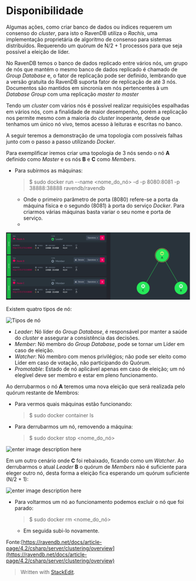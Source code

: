 
# Disponibilidade

Algumas ações, como criar banco de dados ou índices requerem um consenso do _cluster_, para isto o RavenDB utiliza o  _Rachis_, uma implementação proprietária de algoritmo de consenso para sistemas distribuídos. Requerendo um quórum de N/2 + 1 processos para que seja possível a eleição de líder.

No RavenDB temos o banco de dados replicado entre vários nós, um grupo de nós que mantém o mesmo banco de dados replicado é chamado de *Group Database* e, o fator de replicação pode ser definido, lembrando que a versão gratuita do RavenDB suporta fator de replicação de até 3 nós. Documentos são mantidos em sincronia em nós pertencentes à um _Database Group_ com uma replicação _master to master_

Tendo um _cluster_ com vários nós é possível realizar requisições espalhadas em vários nós, com a finalidade de maior desempenho, porém a replicação nos permite mesmo com a maioria do _cluster_ inoperante, desde que tenhamos um único nó vivo, temos acesso à leituras e escritas no banco.

A seguir teremos a demonstração de uma topologia com possíveis falhas junto com o passo a passo utilizando _Docker_.

Para exemplificar iremos criar uma topologia de 3 nós sendo o nó **A** definido como *Master* e os nós **B** e **C** como *Members*.

- Para subirmos as máquinas:
	> $ sudo docker run --name <nome_do_nó> -d -p 8080:8081 -p 38888:38888 ravendb/ravendb
	- Onde o primeiro parâmetro de porta (8080) refere-se a porta da máquina física e o segundo (8081) à porta do serviço _Docker_. Para criarmos várias máquinas basta variar o seu nome e porta de serviço.
	- 
![enter image description here](https://github.com/AndersonGarrote/PMD/blob/master/Disponibilidade/all.png)

Existem quatro tipos de nó:

 ![Tipos de nó](https://lh3.googleusercontent.com/uRTulWUIS99gzAZh4LWxYenhbIln2SIYEmf3LzglHeBlPU_Ab_MTfRAIN-AR5fJrjp2OjfBE5jQ)
- *Leader*: Nó líder do *Group Database*, é responsável por manter a saúde do _cluster_ e assegurar a consistência das decisões.
- *Member*: Nó membro do *Group Database*, pode se tornar um Líder em caso de eleição.
- *Watcher*: Nó membro com menos privilégios; não pode ser eleito como Líder em caso de votação, não participando do Quórum.
- *Promotable*: Estado de nó aplicável apenas em caso de eleição; um nó elegível deve ser membro e estar em pleno funcionamento.

Ao derrubarmos o nó **A** teremos uma nova eleição que será realizada pelo quórum restante de Membros:

- Para vermos quais máquinas estão funcionando:
	>  $ sudo docker container ls
- Para derrubarmos um nó, removendo a máquina:
	>  $ sudo docker stop <nome_do_nó>

![enter image description here](https://lh3.googleusercontent.com/_Y01ZYw1RYHJqHdWXL8QSF6RBqicHRjaEIVhwjMkcWDwM-03O3RZouAY0HJ2PQy69bfoSLcBtZU)

Em um outro cenário onde **C** foi rebaixado, ficando como um _Watcher_. Ao derrubarmos o atual _Leader_ **B** o quórum de _Members_ não é suficiente para eleger outro nó, desta forma a eleição fica esperando um quórum suficiente (N/2 + 1):

![enter image description here](https://lh3.googleusercontent.com/3nzanwWTxJskAwdI-GX9YnNXpGNwEmVgcajBcyU7a8xvMuFGtQf9vlCl3ioocI9tFTKkhVjdaN4)

- Para voltarmos um nó ao funcionamento podemos excluir o nó que foi parado:
	> $ sudo docker rm <nome_do_nó>
	- Em seguida subi-lo novamente.
	
Fonte:[https://ravendb.net/docs/article-page/4.2/csharp/server/clustering/overview](https://ravendb.net/docs/article-page/4.2/csharp/server/clustering/overview)

> Written with [StackEdit](https://stackedit.io/).
<!--stackedit_data:
eyJoaXN0b3J5IjpbLTEwNDcyMTExMjIsLTc3NDM5MDE5NCwtMT
E0ODM1MTIyOSwxMzg3NzczMzQ5LDIxNzA2NDY3NSwtMTc0Mjcy
MzQyN119
-->